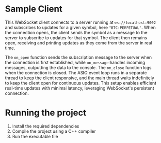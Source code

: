 # Sample Client
This WebSocket client connects to a server running at `ws://localhost:9002` and subscribes to updates for a given symbol, here `"BTC-PERPETUAL"`. When the connection opens, the client sends the symbol as a message to the server to subscribe to updates for that symbol. The client then remains open, receiving and printing updates as they come from the server in real time.

The `on_open` function sends the subscription message to the server when the connection is first established, while `on_message` handles incoming messages, outputting the data to the console. The `on_close` function logs when the connection is closed. The ASIO event loop runs in a separate thread to keep the client responsive, and the main thread waits indefinitely to keep the client open for continuous updates. This setup enables efficient real-time updates with minimal latency, leveraging WebSocket's persistent connection.

# Running the project
1. Install the required dependencies
2. Compile the project using a C++ compiler
3. Run the executable file

